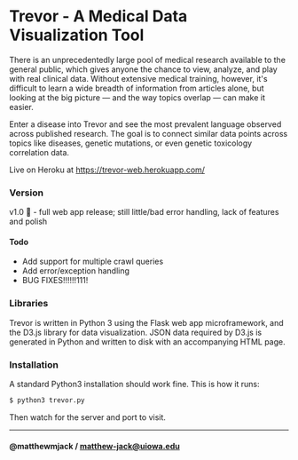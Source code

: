 # Trevor - A Medical Data Visualization Tool


There is an unprecedentedly large pool of medical research available to the general public, which gives anyone the chance to view, analyze, and play with real clinical data. Without extensive medical training, however, it's difficult to learn a wide breadth of information from articles alone, but looking at the big picture — and the way topics overlap — can make it easier.

Enter a disease into Trevor and see the most prevalent language observed across published research. The goal is to connect similar data points across topics like diseases, genetic mutations, or even genetic toxicology correlation data.

Live on Heroku at https://trevor-web.herokuapp.com/



### Version
v1.0 :tada: - full web app release; still little/bad error handling, lack of features and polish

#### Todo
* Add support for multiple crawl queries
* Add error/exception handling
* BUG FIXES!!!!!!111!

### Libraries

Trevor is written in Python 3 using the Flask web app microframework, and the D3.js library for data visualization. JSON data required by D3.js is generated in Python and written to disk with an accompanying HTML page.


### Installation

A standard Python3 installation should work fine. This is how it runs:

```sh
$ python3 trevor.py 
```

Then watch for the server and port to visit. 


----------
#### @matthewmjack / matthew-jack@uiowa.edu
